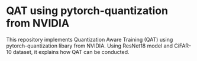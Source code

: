 # QAT using pytorch-quantization from NVIDIA

This repository implements Quantization Aware Training (QAT) using pytorch-quantization libary from NVIDIA.
Using ResNet18 model and CiFAR-10 dataset, it explains how QAT can be conducted.
